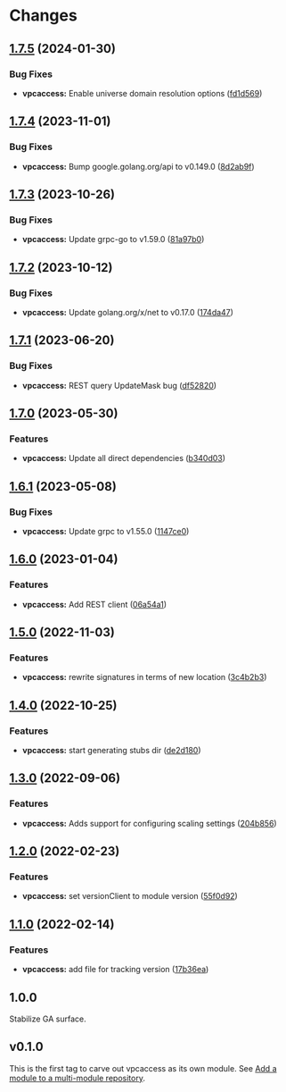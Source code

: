 # Changes

## [1.7.5](https://github.com/googleapis/google-cloud-go/compare/vpcaccess/v1.7.4...vpcaccess/v1.7.5) (2024-01-30)


### Bug Fixes

* **vpcaccess:** Enable universe domain resolution options ([fd1d569](https://github.com/googleapis/google-cloud-go/commit/fd1d56930fa8a747be35a224611f4797b8aeb698))

## [1.7.4](https://github.com/googleapis/google-cloud-go/compare/vpcaccess/v1.7.3...vpcaccess/v1.7.4) (2023-11-01)


### Bug Fixes

* **vpcaccess:** Bump google.golang.org/api to v0.149.0 ([8d2ab9f](https://github.com/googleapis/google-cloud-go/commit/8d2ab9f320a86c1c0fab90513fc05861561d0880))

## [1.7.3](https://github.com/googleapis/google-cloud-go/compare/vpcaccess/v1.7.2...vpcaccess/v1.7.3) (2023-10-26)


### Bug Fixes

* **vpcaccess:** Update grpc-go to v1.59.0 ([81a97b0](https://github.com/googleapis/google-cloud-go/commit/81a97b06cb28b25432e4ece595c55a9857e960b7))

## [1.7.2](https://github.com/googleapis/google-cloud-go/compare/vpcaccess/v1.7.1...vpcaccess/v1.7.2) (2023-10-12)


### Bug Fixes

* **vpcaccess:** Update golang.org/x/net to v0.17.0 ([174da47](https://github.com/googleapis/google-cloud-go/commit/174da47254fefb12921bbfc65b7829a453af6f5d))

## [1.7.1](https://github.com/googleapis/google-cloud-go/compare/vpcaccess/v1.7.0...vpcaccess/v1.7.1) (2023-06-20)


### Bug Fixes

* **vpcaccess:** REST query UpdateMask bug ([df52820](https://github.com/googleapis/google-cloud-go/commit/df52820b0e7721954809a8aa8700b93c5662dc9b))

## [1.7.0](https://github.com/googleapis/google-cloud-go/compare/vpcaccess/v1.6.1...vpcaccess/v1.7.0) (2023-05-30)


### Features

* **vpcaccess:** Update all direct dependencies ([b340d03](https://github.com/googleapis/google-cloud-go/commit/b340d030f2b52a4ce48846ce63984b28583abde6))

## [1.6.1](https://github.com/googleapis/google-cloud-go/compare/vpcaccess/v1.6.0...vpcaccess/v1.6.1) (2023-05-08)


### Bug Fixes

* **vpcaccess:** Update grpc to v1.55.0 ([1147ce0](https://github.com/googleapis/google-cloud-go/commit/1147ce02a990276ca4f8ab7a1ab65c14da4450ef))

## [1.6.0](https://github.com/googleapis/google-cloud-go/compare/vpcaccess/v1.5.0...vpcaccess/v1.6.0) (2023-01-04)


### Features

* **vpcaccess:** Add REST client ([06a54a1](https://github.com/googleapis/google-cloud-go/commit/06a54a16a5866cce966547c51e203b9e09a25bc0))

## [1.5.0](https://github.com/googleapis/google-cloud-go/compare/vpcaccess/v1.4.0...vpcaccess/v1.5.0) (2022-11-03)


### Features

* **vpcaccess:** rewrite signatures in terms of new location ([3c4b2b3](https://github.com/googleapis/google-cloud-go/commit/3c4b2b34565795537aac1661e6af2442437e34ad))

## [1.4.0](https://github.com/googleapis/google-cloud-go/compare/vpcaccess/v1.3.0...vpcaccess/v1.4.0) (2022-10-25)


### Features

* **vpcaccess:** start generating stubs dir ([de2d180](https://github.com/googleapis/google-cloud-go/commit/de2d18066dc613b72f6f8db93ca60146dabcfdcc))

## [1.3.0](https://github.com/googleapis/google-cloud-go/compare/vpcaccess/v1.2.0...vpcaccess/v1.3.0) (2022-09-06)


### Features

* **vpcaccess:** Adds support for configuring scaling settings ([204b856](https://github.com/googleapis/google-cloud-go/commit/204b85632f2556ab2c74020250850b53f6a405ff))

## [1.2.0](https://github.com/googleapis/google-cloud-go/compare/vpcaccess/v1.1.0...vpcaccess/v1.2.0) (2022-02-23)


### Features

* **vpcaccess:** set versionClient to module version ([55f0d92](https://github.com/googleapis/google-cloud-go/commit/55f0d92bf112f14b024b4ab0076c9875a17423c9))

## [1.1.0](https://github.com/googleapis/google-cloud-go/compare/vpcaccess/v1.0.0...vpcaccess/v1.1.0) (2022-02-14)


### Features

* **vpcaccess:** add file for tracking version ([17b36ea](https://github.com/googleapis/google-cloud-go/commit/17b36ead42a96b1a01105122074e65164357519e))

## 1.0.0

Stabilize GA surface.

## v0.1.0

This is the first tag to carve out vpcaccess as its own module. See
[Add a module to a multi-module repository](https://github.com/golang/go/wiki/Modules#is-it-possible-to-add-a-module-to-a-multi-module-repository).

